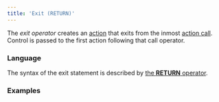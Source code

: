 ```yaml
---
title: 'Exit (RETURN)'
---
```


The *exit operator* creates an [action](Actions.md) that exits from the inmost [action call](Call_EXEC_.md). Control is passed to the first action following that call operator.

### Language

The syntax of the exit statement is described by [the **RETURN** operator](RETURN.md). 

### Examples


